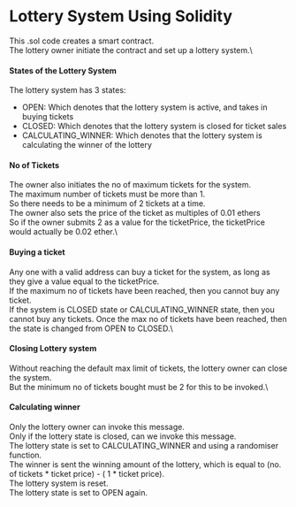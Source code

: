 # Lottery System Using Solidity
This .sol code creates a smart contract.\
The lottery owner initiate the contract and set up a lottery system.\

#### States of the Lottery System
The lottery system has 3 states:
- OPEN: Which denotes that the lottery system is active, and takes in buying tickets
- CLOSED: Which denotes that the lottery system is closed for ticket sales
- CALCULATING_WINNER: Which denotes that the lottery system is calculating the winner of the lottery

#### No of Tickets
The owner also initiates the no of maximum tickets for the system. \
The maximum number of tickets must be more than 1.\
So there needs to be a minimum of 2 tickets at a time.\
The owner also sets the price of the ticket as multiples of 0.01 ethers\
So if the owner submits 2 as a value for the ticketPrice, the ticketPrice would actually be 0.02 ether.\

#### Buying a ticket
Any one with a valid address can buy a ticket for the system, as long as they give a value equal to the ticketPrice.\
If the maximum no of tickets have been reached, then you cannot buy any ticket. \
If the system is CLOSED state or CALCULATING_WINNER state, then you cannot buy any tickets\.
Once the max no of tickets have been reached, then the state is changed from OPEN to CLOSED.\

#### Closing Lottery system
Without reaching the default max limit of tickets, the lottery owner can close the system.\
But the minimum no of tickets bought must be 2 for this to be invoked.\

#### Calculating winner
Only the lottery owner can invoke this message.\
Only if the lottery state is closed, can we invoke this message.\
The lottery state is set to CALCULATING_WINNER and using a randomiser function.\
The winner is sent the winning amount of the lottery, which is equal to (no. of tickets * ticket price) - ( 1 * ticket price).\
The lottery system is reset.\
The lottery state is set to OPEN again.
